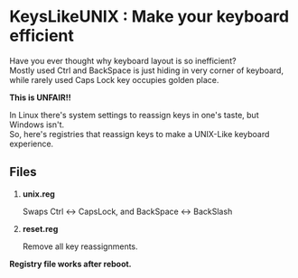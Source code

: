 # KeysLikeUNIX : Make your keyboard efficient

Have you ever thought why keyboard layout is so inefficient?\
Mostly used Ctrl and BackSpace is just hiding in very corner of keyboard,\
while rarely used Caps Lock key occupies golden place.

**This is UNFAIR!!**

In Linux there's system settings to reassign keys in one's taste, but Windows isn't.\
So, here's registries that reassign keys to make a UNIX-Like keyboard experience.

## Files

1. **unix.reg**

   Swaps Ctrl <-> CapsLock, and BackSpace <-> BackSlash
   
   
2. **reset.reg**

   Remove all key reassignments.


**Registry file works after reboot.**
